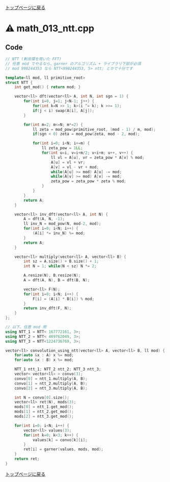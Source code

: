 <!-- mathjax config similar to math.stackexchange -->
<script type="text/javascript"
  src="https://cdn.mathjax.org/mathjax/latest/MathJax.js?config=TeX-AMS-MML_HTMLorMML">
</script>
<script type="text/x-mathjax-config">
  MathJax.Hub.Config({
    TeX: { equationNumbers: { autoNumber: "AMS" }},
    tex2jax: {
      inlineMath: [ ['$','$'] ],
      processEscapes: true
    },
    "HTML-CSS": { matchFontHeight: false },
    displayAlign: "left",
    displayIndent: "2em"
  });
</script>

<script type="text/javascript" src="https://cdnjs.cloudflare.com/ajax/libs/jquery/3.4.1/jquery.min.js"></script>
<link rel="stylesheet" href="../css/copy-button.css" />
<script type="text/javascript" src="../js/balloons.js"></script>
<script type="text/javascript" src="../js/copy-button.js"></script>



[トップページに戻る](../index.html)

# :warning: math\_013\_ntt.cpp

## Code

```cpp
// NTT (剰余環を用いた FFT)
// 任意 mod でやるなら、garner のアルゴリズム + ライブラリ下部が必須
// mod 998244353 なら NTT<998244353, 5> ntt; とかで十分です

template<ll mod, ll primitive_root>
struct NTT {
    int get_mod() { return mod; }

    vector<ll> dft(vector<ll> A, int N, int sgn = 1) {
        for(int i=0, j=1; j<N-1; j++) {
            for(int k=N >> 1; k>(i ^= k); k >>= 1);
            if(j < i) swap(A[i], A[j]);
        }

        for(int m=2; m<=N; m*=2) {
            ll zeta = mod_pow(primitive_root, (mod - 1) / m, mod);
            if(sgn < 0) zeta = mod_pow(zeta, mod - 2, mod);

            for(int i=0; i<N; i+=m) {
                ll zeta_pow = 1LL;
                for(int u=i, v=i+m/2; v<i+m; u++, v++) {
                    ll vl = A[u], vr = zeta_pow * A[v] % mod;
                    A[u] = vl + vr;
                    A[v] = vl - vr + mod;
                    while(A[u] >= mod) A[u] -= mod;
                    while(A[v] >= mod) A[v] -= mod;
                    zeta_pow = zeta_pow * zeta % mod;
                }
            }
        }
        return A;
    }

    vector<ll> inv_dft(vector<ll> A, int N) {
        A = dft(A, N, -1);
        ll inv_N = mod_pow(N, mod-2, mod);
        for(int i=0; i<N; i++) {
            (A[i] *= inv_N) %= mod;
        }
        return A;
    }

    vector<ll> multiply(vector<ll> A, vector<ll> B) {
        int sz = A.size() + B.size() + 1;
        int N = 1; while(N < sz) N *= 2;

        A.resize(N), B.resize(N);
        A = dft(A, N), B = dft(B, N);

        vector<ll> F(N);
        for(int i=0; i<N; i++) {
            F[i] = (A[i] * B[i]) % mod;
        }
        return inv_dft(F, N);
    }
};

// 以下、任意 mod 用
using NTT_1 = NTT< 167772161, 3>;
using NTT_2 = NTT< 469762049, 3>;
using NTT_3 = NTT<1224736769, 3>;

vector<ll> convolution_using_ntt(vector<ll> A, vector<ll> B, ll mod) {
    for(auto &x : A) x %= mod;
    for(auto &x : B) x %= mod;

    NTT_1 ntt_1; NTT_2 ntt_2; NTT_3 ntt_3;
    vector< vector<ll> > convo(3);
    convo[0] = ntt_1.multiply(A, B);
    convo[1] = ntt_2.multiply(A, B);
    convo[2] = ntt_3.multiply(A, B);

    int N = convo[0].size();
    vector<ll> ret(N), mods(3);
    mods[0] = ntt_1.get_mod();
    mods[1] = ntt_2.get_mod();
    mods[2] = ntt_3.get_mod();

    for(int i=0; i<N; i++) {
        vector<ll> values(3);
        for(int k=0; k<3; k++) {
            values[k] = convo[k][i];
        }
        ret[i] = garner(values, mods, mod);
    }
    return ret;
}

```

[トップページに戻る](../index.html)
